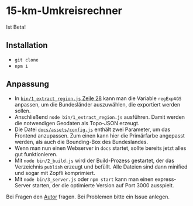 # 15-km-Umkreisrechner

Ist Beta!

## Installation

- `git clone`
- `npm i`

## Anpassung

- In [`bin/1_extract_region.js` Zeile 28](https://github.com/br-data/corona-15km-karte/blob/develop/bin/1_extract_region.js#L28) kann man die Variable `regExpAGS` anpassen, um die Bundesländer auszuwählen, die exportiert werden sollen.
- Anschließend `node bin/1_extract_region.js` ausführen. Damit werden die notwendigen Geodaten als Topo-JSON erzeugt.
- Die Datei [`docs/assets/config.js`](https://github.com/br-data/corona-15km-karte/blob/develop/docs/assets/config.js) enthält zwei Parameter, um das Frontend anzupassen. Zum einen kann hier die Primärfarbe angepasst werden, als auch die Bounding-Box des Bundeslandes.
- Wenn man nun einen Webserver in `docs` startet, sollte bereits jetzt alles gut funktionieren.
- Mit `node bin/2_build.js` wird der Build-Prozess gestartet, der das Verzeichnis `publish` erzeugt und befüllt. Alle Dateien sind dann minified und sogar mit Zopfli komprimiert.
- Mit `node bin/3_server.js` oder `npm start` kann man einen express-Server starten, der die optimierte Version auf Port 3000 ausspielt.

Bei Fragen den [Autor](https://github.com/MichaelKreil) fragen. Bei Problemen bitte ein Issue anlegen.





